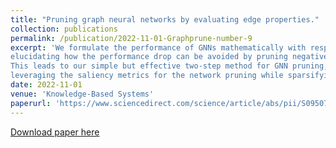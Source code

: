 ```yaml
---
title: "Pruning graph neural networks by evaluating edge properties."
collection: publications
permalink: /publication/2022-11-01-Graphprune-number-9
excerpt: 'We formulate the performance of GNNs mathematically with respect to the properties of their edges, 
elucidating how the performance drop can be avoided by pruning negative edges and nonbridges. 
This leads to our simple but effective two-step method for GNN pruning, 
leveraging the saliency metrics for the network pruning while sparsifying the graph with preservation of the loss performance. '
date: 2022-11-01
venue: 'Knowledge-Based Systems'
paperurl: 'https://www.sciencedirect.com/science/article/abs/pii/S0950705122009406'
---
```


[Download paper here](https://www.sciencedirect.com/science/article/abs/pii/S0950705122009406)
